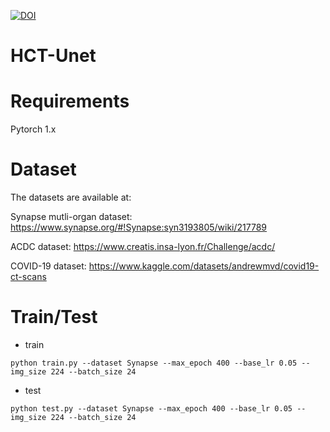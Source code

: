 [![DOI](https://zenodo.org/badge/788787031.svg)](https://zenodo.org/doi/10.5281/zenodo.11070837)
# HCT-Unet
# Requirements
Pytorch 1.x
# Dataset
The datasets are available at:

Synapse mutli-organ dataset: https://www.synapse.org/#!Synapse:syn3193805/wiki/217789

ACDC dataset: https://www.creatis.insa-lyon.fr/Challenge/acdc/

COVID-19 dataset: https://www.kaggle.com/datasets/andrewmvd/covid19-ct-scans

# Train/Test
* train
```
python train.py --dataset Synapse --max_epoch 400 --base_lr 0.05 --img_size 224 --batch_size 24
```
* test
```
python test.py --dataset Synapse --max_epoch 400 --base_lr 0.05 --img_size 224 --batch_size 24
```
